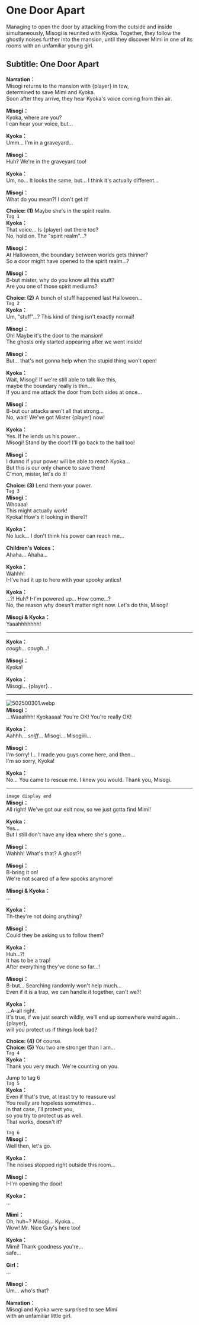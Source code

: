# One Door Apart
Managing to open the door by attacking from the outside and inside simultaneously, Misogi is reunited with Kyoka. Together, they follow the ghostly noises further into the mansion, until they discover Mimi in one of its rooms with an unfamiliar young girl.
  
## Subtitle: One Door Apart
  
**Narration：**  
Misogi returns to the mansion with {player} in tow,  
determined to save Mimi and Kyoka.  
Soon after they arrive, they hear Kyoka's voice coming from thin air.  
  
**Misogi：**  
Kyoka, where are you?  
 I can hear your voice, but...  
  
**Kyoka：**  
Umm... I'm in a graveyard...  
  
**Misogi：**  
Huh? We're in the graveyard too!  
  
**Kyoka：**  
Um, no... It looks the same, but... I think it's actually different...  
  
**Misogi：**  
What do you mean?! I don't get it!  
  
**Choice: (1)**  Maybe she's in the spirit realm.  
`Tag 1`  
**Kyoka：**  
That voice... Is {player} out there too?  
No, hold on. The \"spirit realm\"...?  
  
**Misogi：**  
At Halloween, the boundary between worlds gets thinner?  
So a door might have opened to the spirit realm...?  
  
**Misogi：**  
B-but mister, why do you know all this stuff?  
Are you one of those spirit mediums?  
  
**Choice: (2)**  A bunch of stuff happened last Halloween...  
`Tag 2`  
**Kyoka：**  
Um, \"stuff\"...? This kind of thing isn't exactly normal!  
  
**Misogi：**  
Oh! Maybe it's the door to the mansion!  
The ghosts only started appearing after we went inside!  
  
**Misogi：**  
But... that's not gonna help when the stupid thing won't open!  
  
**Kyoka：**  
Wait, Misogi! If we're still able to talk like this,  
maybe the boundary really is thin...  
If you and me attack the door from both sides at once...  
  
**Misogi：**  
B-but our attacks aren't all that strong...  
No, wait! We've got Mister {player} now!  
  
**Kyoka：**  
Yes. If he lends us his power...  
Misogi! Stand by the door! I'll go back to the hall too!  
  
**Misogi：**  
I dunno if your power will be able to reach Kyoka...  
But this is our only chance to save them!  
 C'mon, mister, let's do it!  
  
**Choice: (3)**  Lend them your power.  
`Tag 3`  
**Misogi：**  
Whoaaa!  
 This might actually work!  
Kyoka! How's it looking in there?!  
  
**Kyoka：**  
No luck... I don't think his power can reach me...  
  
**Children's Voices：**  
Ahaha... Ahaha...  
  
**Kyoka：**  
Wahhh!  
 I-I've had it up to here with your spooky antics!  
  
**Kyoka：**  
...?! Huh? I-I'm powered up... How come...?  
No, the reason why doesn't matter right now. Let's do this, Misogi!  
  
**Misogi & Kyoka：**  
Yaaahhhhhhh!  
  

---  
  
**Kyoka：**  
*cough*... *cough*...!  
  
**Misogi：**  
Kyoka!  
  
**Kyoka：**  
Misogi... {player}...  
  

---  
  
![502500301.webp](https://redive.estertion.win/card/story/502500301.webp)  
**Misogi：**  
...Waaahhh! Kyokaaaa! You're OK! You're really OK!  
  
**Kyoka：**  
Aahhh... *sniff*... Misogi... Misogiiii...  
  
**Misogi：**  
I'm sorry! I... I made you guys come here, and then...  
I'm so sorry, Kyoka!  
  
**Kyoka：**  
No... You came to rescue me. I knew you would. Thank you, Misogi.  
  

---  
  
`image display end`  
**Misogi：**  
All right! We've got our exit now, so we just gotta find Mimi!  
  
**Kyoka：**  
Yes...  
 But I still don't have any idea where she's gone...  
  
**Misogi：**  
Wahhh! What's that? A ghost?!  
  
**Misogi：**  
B-bring it on!  
We're not scared of a few spooks anymore!  
  
**Misogi & Kyoka：**  
...  
  
**Kyoka：**  
Th-they're not doing anything?  
  
**Misogi：**  
Could they be asking us to follow them?  
  
**Kyoka：**  
Huh...?!  
 It has to be a trap!  
After everything they've done so far...!  
  
**Misogi：**  
B-but... Searching randomly won't help much...  
Even if it is a trap, we can handle it together, can't we?!  
  
**Kyoka：**  
...A-all right.  
It's true, if we just search wildly, we'll end up somewhere weird again...  
{player},  
 will you protect us if things look bad?  
  
**Choice: (4)**  Of course.  
**Choice: (5)**  You two are stronger than I am...  
`Tag 4`  
**Kyoka：**  
Thank you very much. We're counting on you.  
  
Jump to tag 6  
`Tag 5`  
**Kyoka：**  
Even if that's true, at least try to reassure us!  
You really are hopeless sometimes...  
 In that case, I'll protect you,  
so you try to protect us as well.  
 That works, doesn't it?  
  
`Tag 6`  
**Misogi：**  
Well then, let's go.  
  
**Kyoka：**  
The noises stopped right outside this room...  
  
**Misogi：**  
I-I'm opening the door!  
  
**Kyoka：**  
...  
  
**Mimi：**  
Oh, huh~? Misogi... Kyoka...  
Wow! Mr. Nice Guy's here too!  
  
**Kyoka：**  
Mimi! Thank goodness you're...  
 safe...  
  
**Girl：**  
...  
  
**Misogi：**  
Um... who's that?  
  
**Narration：**  
Misogi and Kyoka were surprised to see Mimi  
with an unfamiliar little girl.  
